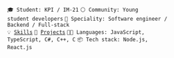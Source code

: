 <code>🎓 Student: KPI / IM-21</code>
<code>⚪ Community: Young student developers</code>
<code>👷 Speciality: Software engineer / Backend / Full-stack</code><br>
<code>💡 [Skills](SKILLS.md)</code>
<code>🧻 [Projects](PROJECTS.md)</code>
<code>🧑‍💻 Languages: JavaScript, TypeScript, C#, C++, C</code>
<code>📦 Tech stack: Node.js, React.js</code>
